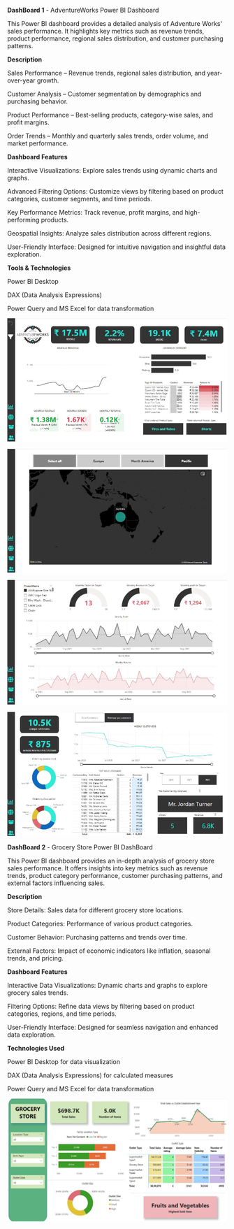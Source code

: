 **DashBoard 1** -  AdventureWorks Power BI Dashboard

This Power BI dashboard provides a detailed analysis of Adventure Works' sales performance. It highlights key metrics such as revenue trends, product performance, regional sales distribution, and customer purchasing patterns.

**Description**

Sales Performance – Revenue trends, regional sales distribution, and year-over-year growth.

Customer Analysis – Customer segmentation by demographics and purchasing behavior.

Product Performance – Best-selling products, category-wise sales, and profit margins.

Order Trends – Monthly and quarterly sales trends, order volume, and market performance.

**Dashboard Features**

Interactive Visualizations: Explore sales trends using dynamic charts and graphs.

Advanced Filtering Options: Customize views by filtering based on product categories, customer segments, and time periods.

Key Performance Metrics: Track revenue, profit margins, and high-performing products.

Geospatial Insights: Analyze sales distribution across different regions.

User-Friendly Interface: Designed for intuitive navigation and insightful data exploration.

**Tools & Technologies**

Power BI Desktop

DAX (Data Analysis Expressions)

Power Query and MS Excel for data transformation 

![Dashboard Preview](Preview-1.JPG)

![Dashboard Preview](Preview-2.JPG)

![Dashboard Preview](Preview-3.JPG)

![Dashboard Preview](Preview-4.JPG)


**DashBoard 2** - Grocery Store Power BI DashBoard

This Power BI dashboard provides an in-depth analysis of grocery store sales performance. It offers insights into key metrics such as revenue trends, product category performance, customer purchasing patterns, and external factors influencing sales.

**Description**

Store Details: Sales data for different grocery store locations.

Product Categories: Performance of various product categories.

Customer Behavior: Purchasing patterns and trends over time.

External Factors: Impact of economic indicators like inflation, seasonal trends, and pricing.

**Dashboard Features**

Interactive Data Visualizations: Dynamic charts and graphs to explore grocery sales trends.

Filtering Options: Refine data views by filtering based on product categories, regions, and time periods.

User-Friendly Interface: Designed for seamless navigation and enhanced data exploration.

**Technologies Used**

Power BI Desktop for data visualization

DAX (Data Analysis Expressions) for calculated measures

Power Query and MS Excel for data transformation


![Dashboard Preview](Preview-Grocery-Dashboard.JPG)

